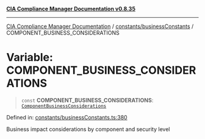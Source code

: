 [**CIA Compliance Manager Documentation v0.8.35**](../../../README.md)

***

[CIA Compliance Manager Documentation](../../../modules.md) / [constants/businessConstants](../README.md) / COMPONENT\_BUSINESS\_CONSIDERATIONS

# Variable: COMPONENT\_BUSINESS\_CONSIDERATIONS

> `const` **COMPONENT\_BUSINESS\_CONSIDERATIONS**: [`ComponentBusinessConsiderations`](../../../types/businessImpact/interfaces/ComponentBusinessConsiderations.md)

Defined in: [constants/businessConstants.ts:380](https://github.com/Hack23/cia-compliance-manager/blob/b297770fc62abf558e2711cd029bbbe74e6c5cfb/src/constants/businessConstants.ts#L380)

Business impact considerations by component and security level
